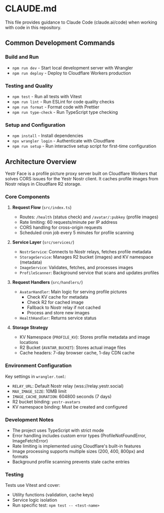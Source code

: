 # CLAUDE.md

This file provides guidance to Claude Code (claude.ai/code) when working with code in this repository.

## Common Development Commands

### Build and Run
- `npm run dev` - Start local development server with Wrangler
- `npm run deploy` - Deploy to Cloudflare Workers production

### Testing and Quality
- `npm test` - Run all tests with Vitest
- `npm run lint` - Run ESLint for code quality checks
- `npm run format` - Format code with Prettier
- `npm run type-check` - Run TypeScript type checking

### Setup and Configuration
- `npm install` - Install dependencies
- `npx wrangler login` - Authenticate with Cloudflare
- `npm run setup` - Run interactive setup script for first-time configuration

## Architecture Overview

Yestr Face is a profile picture proxy server built on Cloudflare Workers that solves CORS issues for the Yestr Nostr client. It caches profile images from Nostr relays in Cloudflare R2 storage.

### Core Components

1. **Request Flow** (`src/index.ts`)
   - Routes: `/health` (status check) and `/avatar/:pubkey` (profile images)
   - Rate limiting: 60 requests/minute per IP address
   - CORS handling for cross-origin requests
   - Scheduled cron job every 5 minutes for profile scanning

2. **Service Layer** (`src/services/`)
   - `NostrService`: Connects to Nostr relays, fetches profile metadata
   - `StorageService`: Manages R2 bucket (images) and KV namespace (metadata)
   - `ImageService`: Validates, fetches, and processes images
   - `ProfileScanner`: Background service that scans and updates profiles

3. **Request Handlers** (`src/handlers/`)
   - `AvatarHandler`: Main logic for serving profile pictures
     - Check KV cache for metadata
     - Check R2 for cached image
     - Fallback to Nostr relay if not cached
     - Process and store new images
   - `HealthHandler`: Returns service status

4. **Storage Strategy**
   - KV Namespace (`PROFILE_KV`): Stores profile metadata and image locations
   - R2 Bucket (`AVATAR_BUCKET`): Stores actual image files
   - Cache headers: 7-day browser cache, 1-day CDN cache

### Environment Configuration

Key settings in `wrangler.toml`:
- `RELAY_URL`: Default Nostr relay (wss://relay.yestr.social)
- `MAX_IMAGE_SIZE`: 10MB limit
- `IMAGE_CACHE_DURATION`: 604800 seconds (7 days)
- R2 bucket binding: `yestr-avatars`
- KV namespace binding: Must be created and configured

### Development Notes

- The project uses TypeScript with strict mode
- Error handling includes custom error types (ProfileNotFoundError, ImageFetchError)
- Rate limiting is implemented using Cloudflare's built-in features
- Image processing supports multiple sizes (200, 400, 800px) and formats
- Background profile scanning prevents stale cache entries

### Testing

Tests use Vitest and cover:
- Utility functions (validation, cache keys)
- Service logic isolation
- Run specific test: `npm test -- <test-name>`